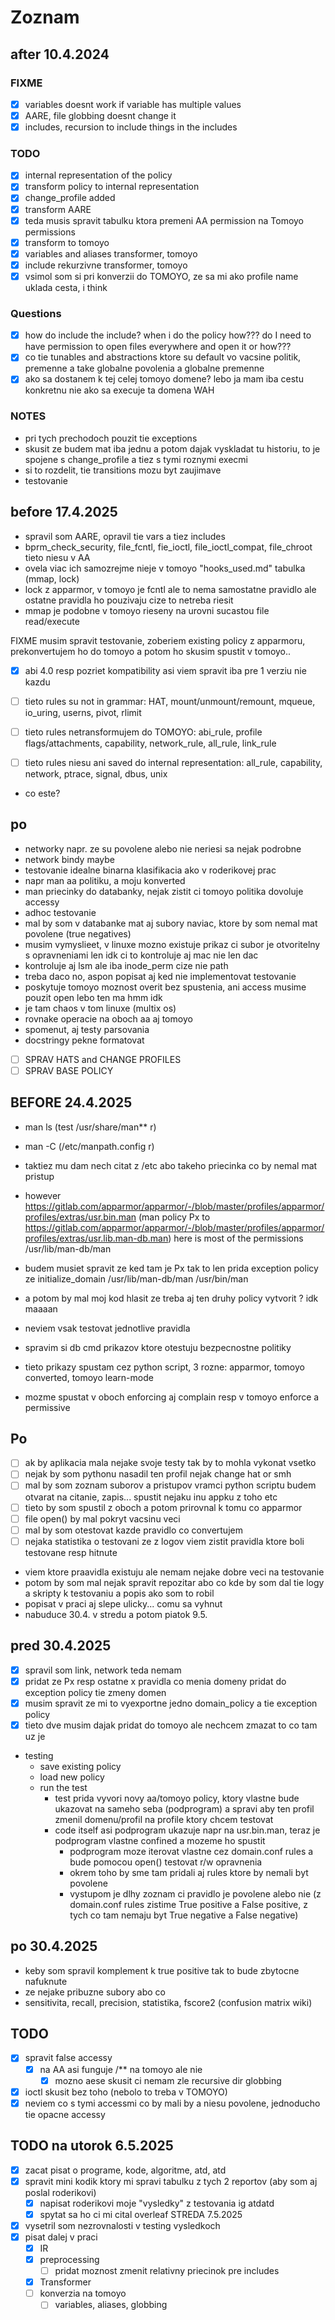 # Zoznam

## after 10.4.2024

### FIXME

- [x] variables doesnt work if variable has multiple values
- [x] AARE, file globbing doesnt change it
- [x] includes, recursion to include things in the includes

### TODO

- [x] internal representation of the policy
- [x] transform policy to internal representation
- [x] change_profile added
- [x] transform AARE
- [x] teda musis spravit tabulku ktora premeni AA permission na Tomoyo permissions
- [x] transform to tomoyo
- [x] variables and aliases transformer, tomoyo
- [x] include rekurzivne transformer, tomoyo
- [x] vsimol som si pri konverzii do TOMOYO, ze sa mi ako profile name uklada cesta, i think

### Questions

- [x] how do include the include? when i do the policy how??? do I need to have permission to open files everywhere and open it or how???
- [x] co tie tunables and abstractions ktore su default vo vacsine politik, premenne a take globalne povolenia a globalne premenne
- [x] ako sa dostanem k tej celej tomoyo domene? lebo ja mam iba cestu konkretnu nie ako sa execuje ta domena WAH

### NOTES

- pri tych prechodoch pouzit tie exceptions
- skusit ze budem mat iba jednu a potom dajak vyskladat tu historiu, to je spojene s change_profile a tiez s tymi roznymi execmi
- si to rozdelit, tie transitions mozu byt zaujimave
- testovanie

## before 17.4.2025

- spravil som AARE, opravil tie vars a tiez includes
- bprm_check_security, file_fcntl, fie_ioctl, file_ioctl_compat, file_chroot tieto niesu v AA
- ovela viac ich samozrejme nieje v tomoyo "hooks_used.md" tabulka (mmap, lock)
- lock z apparmor, v tomoyo je fcntl ale to nema samostatne pravidlo ale ostatne pravidla ho pouzivaju cize to netreba riesit
- mmap je podobne v tomoyo rieseny na urovni sucastou file read/execute

FIXME musim spravit testovanie, zoberiem existing policy z apparmoru, prekonvertujem ho do tomoyo a potom ho skusim spustit v tomoyo..

- [x] abi 4.0 resp pozriet kompatibility asi viem spravit iba pre 1 verziu nie kazdu

- [ ] tieto rules su not in grammar: HAT, mount/unmount/remount, mqueue, io_uring, userns, pivot, rlimit
- [ ] tieto rules netransformujem do TOMOYO: abi_rule, profile flags/attachments, capability, network_rule, all_rule, link_rule
- [ ] tieto rules niesu ani saved do internal representation: all_rule, capability, network, ptrace, signal, dbus, unix
- co este?

## po

- networky napr. ze su povolene alebo nie neriesi sa nejak podrobne
- network bindy maybe
- testovanie idealne binarna klasifikacia ako v roderikovej prac
- napr man aa politiku, a moju konverted
- man priecinky do databanky, nejak zistit ci tomoyo politika dovoluje accessy
- adhoc testovanie
- mal by som v databanke mat aj subory naviac, ktore by som nemal mat povolene (true negatives)
- musim vymyslieet, v linuxe mozno existuje prikaz ci subor je otvoritelny s opravneniami len idk ci to kontroluje aj mac nie len dac
- kontroluje aj lsm ale iba inode_perm cize nie path
- treba daco no, aspon popisat aj ked nie implementovat testovanie
- poskytuje tomoyo moznost overit bez spustenia, ani access musime pouzit open lebo ten ma hmm idk
- je tam chaos v tom linuxe (multix os)
- rovnake operacie na oboch aa aj tomoyo
- spomenut, aj testy parsovania
- docstringy pekne formatovat

- [ ] SPRAV HATS and CHANGE PROFILES
- [ ] SPRAV BASE POLICY

## BEFORE 24.4.2025

- man ls (test /usr/share/man** r)
- man -C (/etc/manpath.config r)
- taktiez mu dam nech citat z /etc abo takeho priecinka co by nemal mat pristup
- however <https://gitlab.com/apparmor/apparmor/-/blob/master/profiles/apparmor/profiles/extras/usr.bin.man> (man policy Px to <https://gitlab.com/apparmor/apparmor/-/blob/master/profiles/apparmor/profiles/extras/usr.lib.man-db.man>) here is most of the permissions /usr/lib/man-db/man
- budem musiet spravit ze ked tam je Px tak to len prida exception policy ze initialize_domain /usr/lib/man-db/man /usr/bin/man
- a potom by mal moj kod hlasit ze treba aj ten druhy policy vytvorit ? idk maaaan
- neviem vsak testovat jednotlive pravidla

- spravim si db cmd prikazov ktore otestuju bezpecnostne politiky
- tieto prikazy spustam cez python script, 3 rozne: apparmor, tomoyo converted, tomoyo learn-mode
- mozme spustat v oboch enforcing aj complain resp v tomoyo enforce a permissive

## Po

- [ ] ak by aplikacia mala nejake svoje testy tak by to mohla vykonat vsetko
- [ ] nejak by som pythonu nasadil ten profil nejak change hat or smh
- [ ] mal by som zoznam suborov a pristupov vramci python scriptu budem otvarat na citanie, zapis... spustit nejaku inu appku z toho etc
- [ ] tieto by som spustil z oboch a potom prirovnal k tomu co apparmor
- [ ] file open() by mal pokryt vacsinu veci
- [ ] mal by som otestovat kazde pravidlo co convertujem
- [ ] nejaka statistika o testovani ze z logov viem zistit pravidla ktore boli testovane resp hitnute
- viem ktore praavidla existuju ale nemam nejake dobre veci na testovanie
- potom by som mal nejak spravit repozitar abo co kde by som dal tie logy a skripty k testovaniu a popis ako som to robil
- popisat v praci aj slepe ulicky... comu sa vyhnut
- nabuduce 30.4. v stredu a potom piatok 9.5.

## pred 30.4.2025

- [x] spravil som link, network teda nemam
- [x] pridat ze Px resp ostatne x pravidla co menia domeny pridat do exception policy tie zmeny domen
- [x] musim spravit ze mi to vyexportne jedno domain_policy a tie exception policy
- [x] tieto dve musim dajak pridat do tomoyo ale nechcem zmazat to co tam uz je

- testing
  - save existing policy
  - load new policy
  - run the test
    - test prida vyvori novy aa/tomoyo policy, ktory vlastne bude ukazovat na sameho seba (podprogram) a spravi aby ten profil zmenil domenu/profil na profile ktory chcem testovat
    - code itself asi podprogram ukazuje napr na usr.bin.man, teraz je podprogram vlastne confined a mozeme ho spustit
      - podprogram moze iterovat vlastne cez domain.conf rules a bude pomocou open() testovat r/w opravnenia
      - okrem toho by sme tam pridali aj rules ktore by nemali byt povolene
      - vystupom je dlhy zoznam ci pravidlo je povolene alebo nie (z domain.conf rules zistime True positive a False positive, z tych co tam nemaju byt True negative a False negative)

## po 30.4.2025

- keby som spravil komplement k true positive tak to bude zbytocne nafuknute
- ze nejake pribuzne subory abo co
- sensitivita, recall, precision, statistika, fscore2 (confusion matrix wiki)

## TODO

- [x] spravit false accessy
  - [x] na AA asi funguje /** na tomoyo ale nie
    - [x] mozno aese skusit ci nemam zle recursive dir globbing
- [x] ioctl skusit bez toho (nebolo to treba v TOMOYO)
- [x] neviem co s tymi accessmi co by mali by a niesu povolene, jednoducho tie opacne accessy

## TODO na utorok 6.5.2025

- [x] zacat pisat o programe, kode, algoritme, atd, atd
- [x] spravit mini kodik ktory mi spravi tabulku z tych 2 reportov (aby som aj poslal roderikovi)
  - [x] napisat roderikovi moje "vysledky" z testovania ig atdatd
  - [x] spytat sa ho ci mi cital overleaf
  STREDA 7.5.2025
- [x] vysetril som nezrovnalosti v testing vysledkoch
- [x] pisat dalej v praci
  - [x] IR
  - [x] preprocessing
    - [ ] pridat moznost zmenit relativny priecinok pre includes
  - [x] Transformer
  - [ ] konverzia na tomoyo
    - [ ] variables, aliases, globbing
